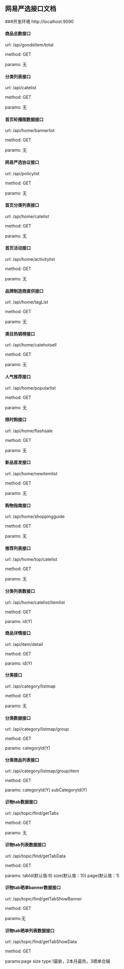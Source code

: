 ## 网易严选接口文档

###开发环境
    http://localhost:9090

#### 商品总数接口

url: /api/goodsItem/total

method: GET

params: 无

#### 分类列表接口

url: /api/catelist

method: GET

params: 无

#### 首页轮播图数据接口

url: /api/home/bannerlist

method: GET

params: 无

#### 网易严选协议接口

url: /api/policylist

method: GET

params: 无

#### 首页分类列表接口

url: /api/home/catelist

method: GET

params: 无

#### 首页活动接口

url: /api/home/activitylist

method: GET

params: 无

#### 品牌制造商直供接口

url: /api/home/tagList

method: GET

params: 无

#### 类目热销榜接口

url: /api/home/catehotsell

method: GET

params: 无

#### 人气推荐接口

url: /api/home/popularlist

method: GET

params: 无

####  限时购接口

url: /api/home/flashsale

method: GET

params: 无

#### 新品首发接口

url: /api/home/newitemlist

method: GET

params: 无

#### 购物指南接口

url: /api/home/shoppingguide

method: GET

params: 无

#### 推荐列表接口

url: /api/home/top/catelist

method: GET

params: 无

#### 分类列表数接口

url: /api/home/catelist/itemlist

method: GET

params: id(Y)

#### 商品详情接口

url: /api/item/detail

method: GET

params: id(Y)



#### 分类接口

url: /api/category/listmap

method: GET

params: 无

#### 分类数据接口

url: /api/category/listmap/group

method: GET

params: categoryId(Y)

#### 分类商品列表接口

url: /api/category/listmap/group/item

method: GET

params: categoryId(Y)     subCategoryId(Y)

#### 识物tab数据接口

url: /api/topic/find/getTabs

method: GET

params: 无

#### 识物tab列表数据接口

url: /api/topic/find/getTabData

method: GET

params: tabId(默认值:9) size(默认值：10) page(默认值：1)

#### 识物tab晒单banner数据接口

url: /api/topic/find/getTabShowBanner

method: GET

params:无

#### 识物tab晒单列表数据接口

url: /api/topic/find/getTabShowData

method: GET

params:page  size  type:1最新，2本月最热，3晒单合辑